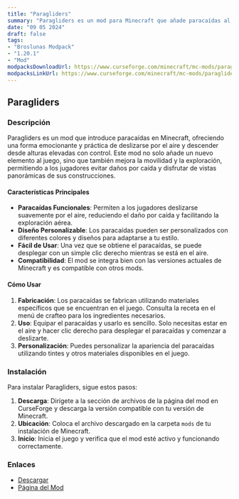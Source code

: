 ```yaml
---
title: "Paragliders"
summary: "Paragliders es un mod para Minecraft que añade paracaídas al juego, permitiendo a los jugadores deslizarse por el aire y descender suavemente desde grandes alturas."
date: "09 05 2024"
draft: false
tags:
- "Broslunas Modpack"
- "1.20.1"
- "Mod"
modpacksDownloadUrl: https://www.curseforge.com/minecraft/mc-mods/paragliders/files/all?page=1&pageSize=20&version=1.20.1&gameVersionTypeId=1
modpacksLinkUrl: https://www.curseforge.com/minecraft/mc-mods/paragliders
---
```


## Paragliders

### Descripción

Paragliders es un mod que introduce paracaídas en Minecraft, ofreciendo una forma emocionante y práctica de deslizarse por el aire y descender desde alturas elevadas con control. Este mod no solo añade un nuevo elemento al juego, sino que también mejora la movilidad y la exploración, permitiendo a los jugadores evitar daños por caída y disfrutar de vistas panorámicas de sus construcciones.

#### Características Principales

- **Paracaídas Funcionales**: Permiten a los jugadores deslizarse suavemente por el aire, reduciendo el daño por caída y facilitando la exploración aérea.
- **Diseño Personalizable**: Los paracaídas pueden ser personalizados con diferentes colores y diseños para adaptarse a tu estilo.
- **Fácil de Usar**: Una vez que se obtiene el paracaídas, se puede desplegar con un simple clic derecho mientras se está en el aire.
- **Compatibilidad**: El mod se integra bien con las versiones actuales de Minecraft y es compatible con otros mods.

#### Cómo Usar

1. **Fabricación**: Los paracaídas se fabrican utilizando materiales específicos que se encuentran en el juego. Consulta la receta en el menú de crafteo para los ingredientes necesarios.
2. **Uso**: Equipar el paracaídas y usarlo es sencillo. Solo necesitas estar en el aire y hacer clic derecho para desplegar el paracaídas y comenzar a deslizarte.
3. **Personalización**: Puedes personalizar la apariencia del paracaídas utilizando tintes y otros materiales disponibles en el juego.

### Instalación

Para instalar Paragliders, sigue estos pasos:

1. **Descarga**: Dirígete a la sección de archivos de la página del mod en CurseForge y descarga la versión compatible con tu versión de Minecraft.
2. **Ubicación**: Coloca el archivo descargado en la carpeta `mods` de tu instalación de Minecraft.
3. **Inicio**: Inicia el juego y verifica que el mod esté activo y funcionando correctamente.

### Enlaces

- [Descargar](https://www.curseforge.com/minecraft/mc-mods/paragliders/files/all?page=1&pageSize=20&version=1.20.1&gameVersionTypeId=1)
- [Página del Mod](https://www.curseforge.com/minecraft/mc-mods/paragliders)
